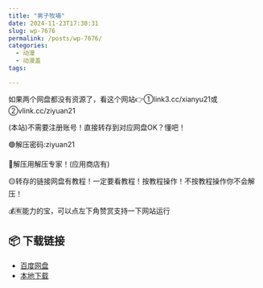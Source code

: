 ```yaml
---
title: "男子牧場"
date: 2024-11-23T17:30:31
slug: wp-7676
permalink: /posts/wp-7676/
categories:
  - 动漫
  - 动漫盖
tags:

---
```


如果两个网盘都没有资源了，看这个网站👉①link3.cc/xianyu21或②vlink.cc/ziyuan21

(本站)不需要注册账号！直接转存到对应网盘OK？懂吧！

🟢解压密码:ziyuan21

🔵解压用解压专家！(应用商店有)

🟡转存的链接网盘有教程！一定要看教程！按教程操作！不按教程操作你不会解压！

💰🈶能力的宝，可以点左下角赞赏支持一下网站运行

## 📦 下载链接
- [百度网盘](https://blziyuan21.com/pay-download/7676?key=4782b5ac67&down_id=0)
- [本地下载](https://blziyuan21.com/pay-download/7676?key=4782b5ac67&down_id=1)

